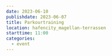 ```yaml
---
date: 2023-06-10
publishdate: 2023-06-07
title: Parkourtraining
location: hafencity_magellan-terrassen
starttime: 11:00
categories:
  - event
---
```


